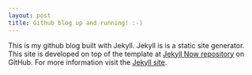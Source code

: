 ```yaml
---
layout: post
title: Github blog up and running! :-) 
---
```


This is my github blog built with Jekyll. Jekyll is is a static site generator. This site is developed on top of the template at [Jekyll Now repository](https://github.com/barryclark/jekyll-now) on GitHub. For more information visit the [Jekyll site](https://jekyllrb.com).